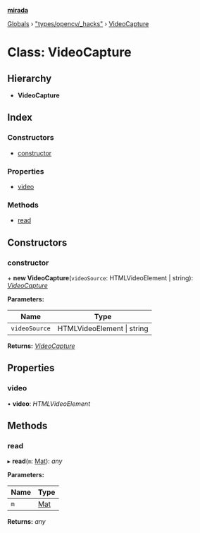 **[mirada](../README.md)**

[Globals](../README.md) › ["types/opencv/_hacks"](../modules/_types_opencv__hacks_.md) › [VideoCapture](_types_opencv__hacks_.videocapture.md)

# Class: VideoCapture

## Hierarchy

* **VideoCapture**

## Index

### Constructors

* [constructor](_types_opencv__hacks_.videocapture.md#constructor)

### Properties

* [video](_types_opencv__hacks_.videocapture.md#video)

### Methods

* [read](_types_opencv__hacks_.videocapture.md#read)

## Constructors

###  constructor

\+ **new VideoCapture**(`videoSource`: HTMLVideoElement | string): *[VideoCapture](_types_opencv__hacks_.videocapture.md)*

**Parameters:**

Name | Type |
------ | ------ |
`videoSource` | HTMLVideoElement \| string |

**Returns:** *[VideoCapture](_types_opencv__hacks_.videocapture.md)*

## Properties

###  video

• **video**: *HTMLVideoElement*

## Methods

###  read

▸ **read**(`m`: [Mat](_types_opencv_mat_.mat.md)): *any*

**Parameters:**

Name | Type |
------ | ------ |
`m` | [Mat](_types_opencv_mat_.mat.md) |

**Returns:** *any*
